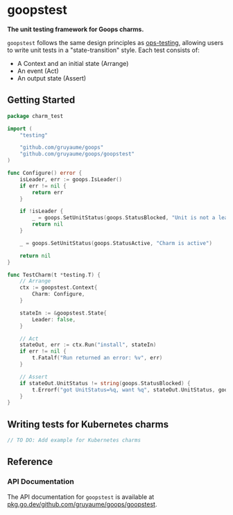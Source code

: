 # goopstest

**The unit testing framework for Goops charms.**

`goopstest` follows the same design principles as [ops-testing](https://ops.readthedocs.io/en/latest/reference/ops-testing.html#ops-testing), allowing users to write unit tests in a "state-transition" style. Each test consists of:
- A Context and an initial state (Arrange)
- An event (Act)
- An output state (Assert)

## Getting Started

```go
package charm_test

import (
	"testing"

	"github.com/gruyaume/goops"
	"github.com/gruyaume/goops/goopstest"
)

func Configure() error {
	isLeader, err := goops.IsLeader()
	if err != nil {
		return err
	}

	if !isLeader {
		_ = goops.SetUnitStatus(goops.StatusBlocked, "Unit is not a leader")
		return nil
	}

	_ = goops.SetUnitStatus(goops.StatusActive, "Charm is active")

	return nil
}

func TestCharm(t *testing.T) {
	// Arrange
	ctx := goopstest.Context{
		Charm: Configure,
	}

	stateIn := &goopstest.State{
		Leader: false,
	}

	// Act
	stateOut, err := ctx.Run("install", stateIn)
	if err != nil {
		t.Fatalf("Run returned an error: %v", err)
	}

	// Assert
	if stateOut.UnitStatus != string(goops.StatusBlocked) {
		t.Errorf("got UnitStatus=%q, want %q", stateOut.UnitStatus, goops.StatusBlocked)
	}
}
```

## Writing tests for Kubernetes charms

```go
// TO DO: Add example for Kubernetes charms
```

## Reference

### API Documentation

The API documentation for `goopstest` is available at [pkg.go.dev/github.com/gruyaume/goops/goopstest](https://pkg.go.dev/github.com/gruyaume/goops/goopstest).
